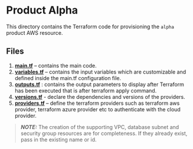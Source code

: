 # Product Alpha

This directory contains the Terraform code for provisioning the `alpha` product AWS resource.

## Files

1. **[main.tf](main.tf)** – contains the main code.
2. **[variables.tf](variables.tf)** – contains the input variables which are customizable and defined inside the
   main.tf configuration file.
3. **[outputs.tf](outputs.tf)** : contains the output parameters to display after Terraform has been executed that is
   after terraform apply command.
4. **[versions.tf](versions.tf)** - declare the dependencies and versions of the providers.
5. **[providers.tf](providers.tf)** – define the terraform providers such as terraform aws provider, terraform azure
   provider etc to authenticate with the cloud provider.

> **_NOTE:_**  The creation of the supporting VPC, database subnet and security group resources are for 
> completeness. If they already exist, pass in the existing name or id.
